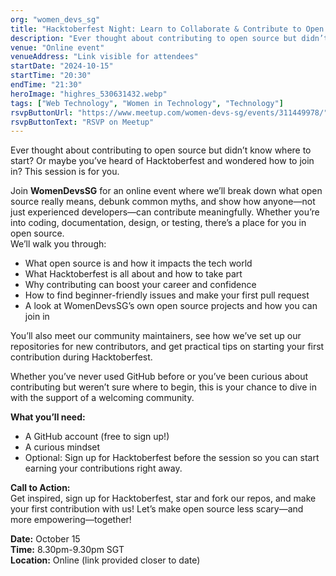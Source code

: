```yaml
---
org: "women_devs_sg"
title: "Hacktoberfest Night: Learn to Collaborate & Contribute to Open Source"
description: "Ever thought about contributing to open source but didn’t know where to start? Or maybe you’ve heard of Hacktoberfest and wondered how to join in? This session is for you."
venue: "Online event"
venueAddress: "Link visible for attendees"
startDate: "2024-10-15"
startTime: "20:30"
endTime: "21:30"
heroImage: "highres_530631432.webp"
tags: ["Web Technology", "Women in Technology", "Technology"]
rsvpButtonUrl: "https://www.meetup.com/women-devs-sg/events/311449978/"
rsvpButtonText: "RSVP on Meetup"
---
```


Ever thought about contributing to open source but didn’t know where to start? Or maybe you’ve heard of Hacktoberfest and wondered how to join in? This session is for you.

Join **WomenDevsSG** for an online event where we’ll break down what open source really means, debunk common myths, and show how anyone—not just experienced developers—can contribute meaningfully. Whether you’re into coding, documentation, design, or testing, there’s a place for you in open source.  
We’ll walk you through:

-   What open source is and how it impacts the tech world
-   What Hacktoberfest is all about and how to take part
-   Why contributing can boost your career and confidence
-   How to find beginner-friendly issues and make your first pull request
-   A look at WomenDevsSG’s own open source projects and how you can join in

You’ll also meet our community maintainers, see how we’ve set up our repositories for new contributors, and get practical tips on starting your first contribution during Hacktoberfest.

Whether you’ve never used GitHub before or you’ve been curious about contributing but weren’t sure where to begin, this is your chance to dive in with the support of a welcoming community.

**What you’ll need:**

-   A GitHub account (free to sign up!)
-   A curious mindset
-   Optional: Sign up for Hacktoberfest before the session so you can start earning your contributions right away.

**Call to Action:**  
Get inspired, sign up for Hacktoberfest, star and fork our repos, and make your first contribution with us! Let’s make open source less scary—and more empowering—together!

**Date:** October 15  
**Time:** 8.30pm-9.30pm SGT  
**Location:** Online (link provided closer to date)